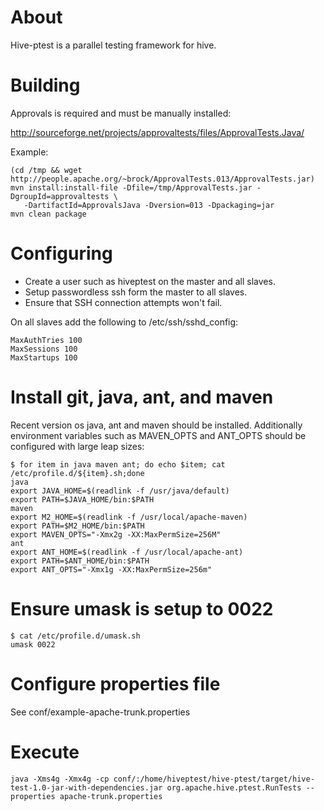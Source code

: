 # About

Hive-ptest is a parallel testing framework for hive.

# Building

Approvals is required and must be manually installed:

http://sourceforge.net/projects/approvaltests/files/ApprovalTests.Java/

Example:

    (cd /tmp && wget http://people.apache.org/~brock/ApprovalTests.013/ApprovalTests.jar)
    mvn install:install-file -Dfile=/tmp/ApprovalTests.jar -DgroupId=approvaltests \
       -DartifactId=ApprovalsJava -Dversion=013 -Dpackaging=jar
    mvn clean package


# Configuring

* Create a user such as hiveptest on the master and all slaves.
* Setup passwordless ssh form the master to all slaves.
* Ensure that SSH connection attempts won't fail.

On all slaves add the following to /etc/ssh/sshd_config:

    MaxAuthTries 100
    MaxSessions 100
    MaxStartups 100

# Install git, java, ant, and maven

Recent version os java, ant and maven should be installed. Additionally environment variables
such as MAVEN_OPTS and ANT_OPTS should be configured with large leap sizes:

    $ for item in java maven ant; do echo $item; cat /etc/profile.d/${item}.sh;done
    java
    export JAVA_HOME=$(readlink -f /usr/java/default)
    export PATH=$JAVA_HOME/bin:$PATH
    maven
    export M2_HOME=$(readlink -f /usr/local/apache-maven)
    export PATH=$M2_HOME/bin:$PATH
    export MAVEN_OPTS="-Xmx2g -XX:MaxPermSize=256M"
    ant
    export ANT_HOME=$(readlink -f /usr/local/apache-ant)
    export PATH=$ANT_HOME/bin:$PATH
    export ANT_OPTS="-Xmx1g -XX:MaxPermSize=256m"

# Ensure umask is setup to 0022

    $ cat /etc/profile.d/umask.sh 
    umask 0022

# Configure properties file

See conf/example-apache-trunk.properties

# Execute


    java -Xms4g -Xmx4g -cp conf/:/home/hiveptest/hive-ptest/target/hive-test-1.0-jar-with-dependencies.jar org.apache.hive.ptest.RunTests --properties apache-trunk.properties

